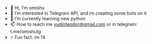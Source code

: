 - 👋 Hi, I’m omishu
- 👀 I’m interested in Telegram API, and im creating some bots on it
- 🌱 I’m currently learning new python 
- 📫 How to reach me yudinteodor@gmail.com or in telegram: t.me/omishutg
- ⚡ Fun fact: im 14

<!---
omishuoff/omishuoff is a ✨ special ✨ repository because its `README.md` (this file) appears on your GitHub profile.
You can click the Preview link to take a look at your changes.
--->
